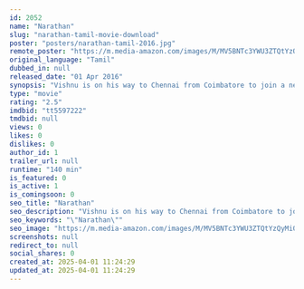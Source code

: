 ```yaml
---
id: 2052
name: "Narathan"
slug: "narathan-tamil-movie-download"
poster: "posters/narathan-tamil-2016.jpg"
remote_poster: "https://m.media-amazon.com/images/M/MV5BNTc3YWU3ZTQtYzQyMi00NTFiLWIxOGEtZGYxYjYzN2I2YjEwXkEyXkFqcGdeQXVyMTEzNzg0Mjkx._V1_SX300.jpg"
original_language: "Tamil"
dubbed_in: null
released_date: "01 Apr 2016"
synopsis: "Vishnu is on his way to Chennai from Coimbatore to join a new company and meet his fiancee. However, his plan is jeopardised upon meeting Pavithra on a train, who is stuck in a problem."
type: "movie"
rating: "2.5"
imdbid: "tt5597222"
tmdbid: null
views: 0
likes: 0
dislikes: 0
author_id: 1
trailer_url: null
runtime: "140 min"
is_featured: 0
is_active: 1
is_comingsoon: 0
seo_title: "Narathan"
seo_description: "Vishnu is on his way to Chennai from Coimbatore to join a new company and meet his fiancee. However, his plan is jeopardised upon meeting Pavithra on a train, who is stuck in a problem."
seo_keywords: "\"Narathan\""
seo_image: "https://m.media-amazon.com/images/M/MV5BNTc3YWU3ZTQtYzQyMi00NTFiLWIxOGEtZGYxYjYzN2I2YjEwXkEyXkFqcGdeQXVyMTEzNzg0Mjkx._V1_SX300.jpg"
screenshots: null
redirect_to: null
social_shares: 0
created_at: 2025-04-01 11:24:29
updated_at: 2025-04-01 11:24:29
---
```


